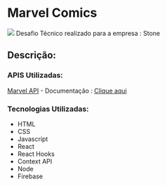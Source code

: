 # Marvel Comics

<img
  src="https://www.nicepng.com/png/detail/32-323279_stone-logo-stone-adquirente-png.png"
/>
Desafio Técnico realizado para a empresa : Stone

## Descrição:



### APIS Utilizadas: 

[Marvel API](https://developer.marvel.com "Marvel API") - Documentação : [Clique aqui](https://developer.marvel.com/docs "Clique aqui")

### Tecnologias Utilizadas: 

- HTML
- CSS
- Javascript
- React
- React Hooks
- Context API
- Node
- Firebase